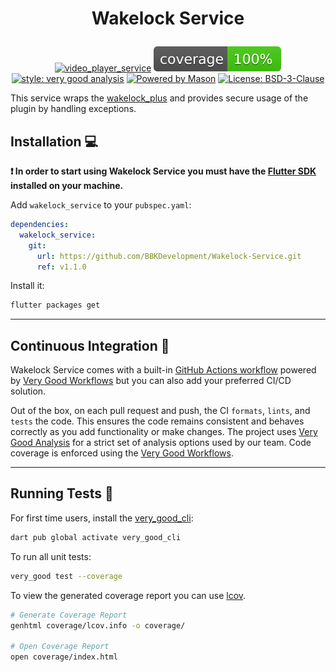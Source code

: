 # <p align="center">Wakelock Service</p>

<div align="center">

[![video_player_service][build_status_badge]][workflow_link]
![coverage][coverage_badge]
[![style: very good analysis][very_good_analysis_badge]][very_good_analysis_link]
[![Powered by Mason](https://img.shields.io/endpoint?url=https%3A%2F%2Ftinyurl.com%2Fmason-badge)](https://github.com/felangel/mason)
[![License: BSD-3-Clause][license_badge]][license_link]

</div>

This service wraps the [wakelock_plus][wakelock_plus_link] and provides secure usage of the plugin by handling exceptions.

## Installation 💻

**❗ In order to start using Wakelock Service you must have the [Flutter SDK][flutter_install_link] installed on your machine.**

Add `wakelock_service` to your `pubspec.yaml`:

```yaml
dependencies:
  wakelock_service:
    git:
      url: https://github.com/BBKDevelopment/Wakelock-Service.git
      ref: v1.1.0
```

Install it:

```sh
flutter packages get
```

---

## Continuous Integration 🤖

Wakelock Service comes with a built-in [GitHub Actions workflow][github_actions_link] powered by [Very Good Workflows][very_good_workflows_link] but you can also add your preferred CI/CD solution.

Out of the box, on each pull request and push, the CI `formats`, `lints`, and `tests` the code. This ensures the code remains consistent and behaves correctly as you add functionality or make changes. The project uses [Very Good Analysis][very_good_analysis_link] for a strict set of analysis options used by our team. Code coverage is enforced using the [Very Good Workflows][very_good_coverage_link].

---

## Running Tests 🧪

For first time users, install the [very_good_cli][very_good_cli_link]:

```sh
dart pub global activate very_good_cli
```

To run all unit tests:

```sh
very_good test --coverage
```

To view the generated coverage report you can use [lcov](https://github.com/linux-test-project/lcov).

```sh
# Generate Coverage Report
genhtml coverage/lcov.info -o coverage/

# Open Coverage Report
open coverage/index.html
```

[wakelock_plus_link]: https://github.com/fluttercommunity/wakelock_plus/tree/main/wakelock_plus
[workflow_link]: https://github.com/BBKDevelopment/Wakelock-Service/actions/workflows/main.yaml
[build_status_badge]: https://github.com/BBKDevelopment/Wakelock-Service/actions/workflows/main.yaml/badge.svg
[coverage_badge]: coverage_badge.svg
[flutter_install_link]: https://docs.flutter.dev/get-started/install
[github_actions_link]: https://docs.github.com/en/actions/learn-github-actions
[license_badge]: https://img.shields.io/badge/license-BSD%203%E2%80%93Clause-blue.svg
[license_link]: https://opensource.org/licenses/bsd-3-clause
[logo_black]: https://raw.githubusercontent.com/VGVentures/very_good_brand/main/styles/README/vgv_logo_black.png#gh-light-mode-only
[logo_white]: https://raw.githubusercontent.com/VGVentures/very_good_brand/main/styles/README/vgv_logo_white.png#gh-dark-mode-only
[mason_link]: https://github.com/felangel/mason
[very_good_analysis_badge]: https://img.shields.io/badge/style-very_good_analysis-B22C89.svg
[very_good_analysis_link]: https://pub.dev/packages/very_good_analysis
[very_good_cli_link]: https://pub.dev/packages/very_good_cli
[very_good_coverage_link]: https://github.com/marketplace/actions/very-good-coverage
[very_good_ventures_link]: https://verygood.ventures
[very_good_ventures_link_light]: https://verygood.ventures#gh-light-mode-only
[very_good_ventures_link_dark]: https://verygood.ventures#gh-dark-mode-only
[very_good_workflows_link]: https://github.com/VeryGoodOpenSource/very_good_workflows
